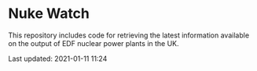 # Nuke Watch

This repository includes code for retrieving the latest information available on the output of EDF nuclear power plants in the UK.

Last updated: 2021-01-11 11:24
